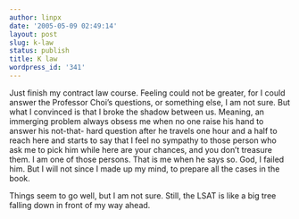 ```yaml
---
author: linpx
date: '2005-05-09 02:49:14'
layout: post
slug: k-law
status: publish
title: K law
wordpress_id: '341'
---
```


Just finish my contract law course. Feeling could not be greater, for I could
answer the Professor Choi’s questions, or something else, I am not sure. But
what I convinced is that I broke the shadow between us. Meaning, an immerging
problem always obsess me when no one raise his hand to answer his not-that-
hard question after he travels one hour and a half to reach here and starts to
say that I feel no sympathy to those person who ask me to pick him while here
are your chances, and you don’t treasure them. I am one of those persons. That
is me when he says so. God, I failed him. But I will not since I made up my
mind, to prepare all the cases in the book.

Things seem to go well, but I am not sure. Still, the LSAT is like a big tree
falling down in front of my way ahead.

